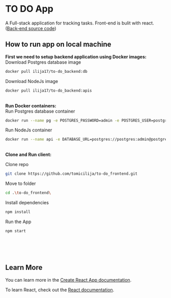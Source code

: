 # TO DO App

A Full-stack application for tracking tasks. Front-end is bulit with react. (<a href="https://github.com/tomicilija/to-do_backend" target="blank">Back-end source code</a>) 

## How to run app on local machine

<b>First we need to setup backend application using Docker images:</b>
<br /> 
Download Postgres database image

```bash
docker pull ilija17/to-do_backend:db
```

Download NodeJs image

```bash
docker pull ilija17/to-do_backend:apis
```

<br />
<b>Run Docker containers:</b>
<br />
Run Postgres database container

```bash
docker run --name pg -e POSTGRES_PASSWORD=admin -e POSTGRES_USER=postgres -e POSTGRES_PASSWORD=admin -e POSTGRES_DB=to-do -p 35000:5432 -d ilija17/to-do_backend:db
```

Run NodeJs container

```bash
docker run --name api -e DATABASE_URL=postgres://postgres:admin@postgres:5432/to-do -e NODE_ENV=dev -e PORT=5000 --link pg:postgres -p 5050:5000 -d ilija17/to-do_backend:apis
```


<br />
<b>Clone and Run client:</b>

Clone repo

```bash
git clone https://github.com/tomicilija/to-do_frontend.git
```

Move to folder

```bash
cd .\to-do_frontend\
```

Install dependencies

```bash
npm install
```

Run the App

```bash
npm start
```


<br /> <br /> <br />
## Learn More

You can learn more in the [Create React App documentation](https://facebook.github.io/create-react-app/docs/getting-started).

To learn React, check out the [React documentation](https://reactjs.org/).
